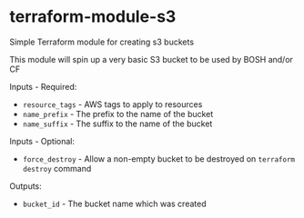 # terraform-module-s3
Simple Terraform module for creating s3 buckets

This module will spin up a very basic S3 bucket to be used by BOSH and/or CF

Inputs - Required:

 - `resource_tags` - AWS tags to apply to resources
 - `name_prefix` - The prefix to the name of the bucket
 - `name_suffix` - The suffix to the name of the bucket 


Inputs - Optional: 

 - `force_destroy` - Allow a non-empty bucket to be destroyed on `terraform destroy` command

Outputs:

 - `bucket_id` - The bucket name which was created
